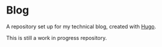 # Blog

A repository set up for my technical blog, created with [Hugo](https://gohugo.io/).

This is still a work in progress repository.